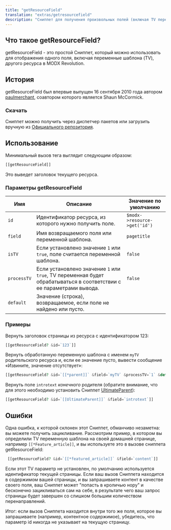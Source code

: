 ```yaml
---
title: "getResourceField"
translation: "extras/getresourcefield"
description: "Сниппет для получения произвольных полей (включая TV переменные шаблона) какого-либо ресурса"
---
```


## Что такое getResourceField?

getResourceField - это простой Сниппет, который можно использовать для отображения одного поля, включая переменные шаблона (TV), другого ресурса в MODX Revolution.

## История

getResourceField был впервые выпущен 16 сентября 2010 года автором [paulmerchant](https://modx.com/extras/package/getresourcefield), соавтором которого является Shaun McCormick.

### Скачать

Сниппет можно получить через диспетчер пакетов или загрузить вручную из [Официального репозитория](https://modx.com/extras/package/getresourcefield).

## Использование

Минимальный вызов тега выглядит следующим образом:

```php
[[getResourceField]]
```

Это выведет заголовок текущего ресурса.

### Параметры getResourceField

| Имя         | Описание                                                                                                             | Значение по умолчанию        |
| ----------- | -------------------------------------------------------------------------------------------------------------------- | ---------------------------- |
| `id`        | Идентификатор ресурса, из которого нужно получить поле.                                                              | `$modx->resource->get('id')` |
| `field`     | Имя возвращаемого поля или переменной шаблона.                                                                       | `pagetitle`                  |
| `isTV`      | Если установлено значение `1` или `true`, поле считается переменной шаблона.                                         | `false`                      |
| `processTV` | Если установлено значение `1` или `true`, TV переменная будет обрабатываться в соответствии с ее параметрами вывода. | `false`                      |
| `default`   | Значение (строка), возвращаемое, если поле не найдено или пусто.                                                     |                              |

### Примеры

Вернуть заголовок страницы из ресурса с идентификатором 123:

```php
[[getResourceField? &id=`123`]]
```

Вернуть обработанную переменную шаблона с именем `myTV` родительского ресурса и, если ее значение пусто, вывести сообщение «Извините, значение отсутствует»:

```php
[[getResourceField? &id=`[[*parent]]` &field=`myTV` &processTV=`1` &default=`Извините, значение отсутствует`]]
```

Вернуть поле `introtext` _конечного_ родителя (обратите внимание, что для этого необходимо установить Сниппет [UltimateParent](https://modx.com/extras/package/ultimateparent)):

```php
[[getResourceField? &id=`[[UltimateParent]]` &field=`introtext`]]
```

## Ошибки

Одна ошибка, к которой склонен этот Cниппет, обманчиво незаметна: вы можете получить зацикливание. Рассмотрим пример, в котором вы определили TV переменную шаблона на своей домашней странице, например `[[*Feature_article]]`, и вы используете это в вызове сниппета getResourceField:

```php
 [[getResourceField? &id=`[[*featured_article]]` &field=`content`]]
```

Если этот TV параметр не установлен, по умолчанию используется идентификатор текущей страницы. Если ваш вызов Сниппета находится в содержимом вашей страницы, и вы запрашиваете контент в качестве своего поля, ваш Сниппет может "попасть в кроличью нору" и бесконечно зацикливаться сам на себе, в результате чего ваш запрос страницы будет завершен со слишком большим количеством перенаправлений.

Итог: если вызов Сниппета находится внутри того же поля, которое вы запрашиваете (например, контентное содержимое), убедитесь, что параметр id никогда не указывает на текущую страницу.
